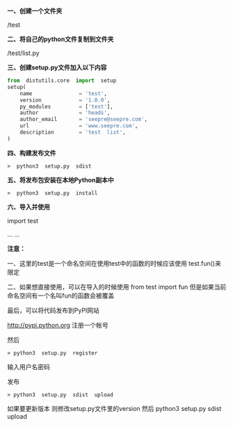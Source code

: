 **一、创建一个文件夹**

/test

**二、将自己的python文件复制到文件夹**

/test/list.py

**三、创建setup.py文件加入以下内容**

```python
from  distutils.core  import  setup
setup(
	name               = 'test',
	version            = '1.0.0',
	py_modules         = ['test'],                
	author             = 'heads',
	author_email       = 'seepre@seepre.com',
	url                = 'www.seepre.com',
	description        = 'test  list',
)
```

**四、构建发布文件**

```shell
>  python3  setup.py  sdist
```

**五、将发布包安装在本地Python副本中**

```shell
>  python3  setup.py  install
```

**六、导入并使用**

import  test 

... ...

**注意：**

一、这里的test是一个命名空间在使用test中的函数的时候应该使用 test.fun()来限定

二、如果想直接使用，可以在导入的时候使用  from test  import fun   但是如果当前命名空间有一个名叫fun的函数会被覆盖

最后，可以将代码发布到PyPI网站

http://pypi.python.org   注册一个帐号

然后  

```shell
> python3  setup.py  register
```

输入用户名密码

发布

```shell
> python3  setup.py  sdist  upload
```

如果要更新版本 则修改setup.py文件里的version  然后  python3 setup.py sdist upload
